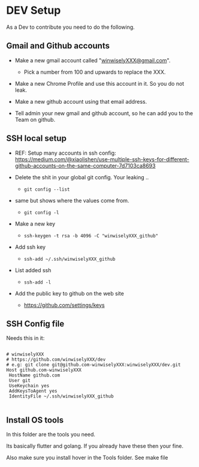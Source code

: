 # DEV Setup

As a Dev to contribute you need to do the following.

## Gmail and Github accounts

- Make a new gmail account called "winwiselyXXX@gmail.com".
	- Pick a number from 100 and upwards to replace the XXX.

- Make a new Chrome Profile and use this account in it. So you do not leak.

- Make a new github account using that email address.

- Tell admin your new gmail and github account, so he can add you to the Team on github.

## SSH local setup

- REF: Setup many accounts in ssh config:  https://medium.com/@xiaolishen/use-multiple-ssh-keys-for-different-github-accounts-on-the-same-computer-7d7103ca8693

- Delete the shit in your global git config. Your leaking ..
	- ``` git config --list ```

- same but shows where the values come from.
	- ``` git config -l ```

- Make a new key
	- ``` ssh-keygen -t rsa -b 4096 -C "winwiselyXXX_github" ```


- Add ssh key 
	- ``` ssh-add ~/.ssh/winwiselyXXX_github  ```

- List added ssh 
	- ``` ssh-add -l  ```


- Add the public key to github on the web site
	- https://github.com/settings/keys

## SSH Config file

Needs this in it:

```

# winwiselyXXX
# https://github.com/winwiselyXXX/dev
# e.g: git clone git@github.com-winwiselyXXX:winwiselyXXX/dev.git
Host github.com-winwiselyXXX
 HostName github.com
 User git
 UseKeychain yes
 AddKeysToAgent yes
 IdentityFile ~/.ssh/winwiselyXXX_github
 
```


## Install OS tools

In this folder are the tools you need.

Its basically flutter and golang. If you already have these then your fine.

Also make sure you install hover in the Tools folder. See make file
